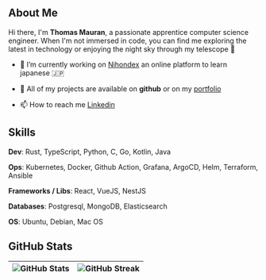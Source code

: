 ## About Me

Hi there, I'm **Thomas Mauran**, a passionate apprentice computer science engineer. When I'm not immersed in code, you can find me exploring the latest in technology or enjoying the night sky through my telescope 🌌

- 🌱 I’m currently working on [Nihondex](https://nihondex.con) an online platform to learn japanese 🇯🇵
  
- 🔭 All of my projects are available on **github** or on my [portfolio](https://thomas-mauran.com/)
 
- 📫 How to reach me [Linkedin](https://www.linkedin.com/in/thomas-mauran-9238371b7/)
  

## Skills

**Dev**: Rust, TypeScript, Python, C, Go, Kotlin, Java

**Ops**: Kubernetes, Docker, Github Action, Grafana, ArgoCD, Helm, Terraform, Ansible

**Frameworks / Libs**: React, VueJS, NestJS

**Databases**: Postgresql, MongoDB, Elasticsearch

**OS**: Ubuntu, Debian, Mac OS

## GitHub Stats

| ![GitHub Stats](https://github-readme-stats.vercel.app/api?username=thomas-mauran&show_icons=true&locale=en&theme=tokyonight) | ![GitHub Streak](https://github-readme-streak-stats.herokuapp.com/?user=thomas-mauran&theme=tokyonight) |
|---|---|




